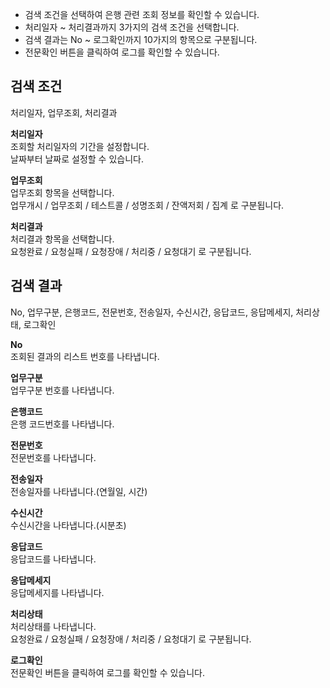 - 검색 조건을 선택하여 은행 관련 조회 정보를 확인할 수 있습니다.
- 처리일자 ~ 처리결과까지 3가지의 검색 조건을 선택합니다.
- 검색 결과는 No ~ 로그확인까지 10가지의 항목으로 구분됩니다.
- 전문확인 버튼을 클릭하여 로그를 확인할 수 있습니다.



## 검색 조건
처리일자, 업무조회, 처리결과

**처리일자**
<br>조회할 처리일자의 기간을 설정합니다.
<br>날짜부터 날짜로 설정할 수 있습니다.

**업무조회**
<br>업무조회 항목을 선택합니다.
<br>업무개시 / 업무조회 / 테스트콜 / 성명조회 / 잔액저회 / 집계 로 구분됩니다.

**처리결과**
<br>처리결과 항목을 선택합니다.
<br>요청완료 / 요청실패 / 요청장애 / 처리중 / 요청대기 로 구분됩니다.


## 검색 결과
No, 업무구분, 은행코드, 전문번호, 전송일자, 수신시간, 응답코드, 응답메세지, 처리상태, 로그확인

**No**
<br>조회된 결과의 리스트 번호를 나타냅니다.

**업무구분**
<br>업무구분 번호를 나타냅니다.

**은행코드**
<br>은행 코드번호를 나타냅니다.

**전문번호**
<br>전문번호를 나타냅니다.

**전송일자**
<br>전송일자를 나타냅니다.(연월일, 시간)

**수신시간**
<br>수신시간을 나타냅니다.(시분초)

**응답코드**
<br>응답코드를 나타냅니다.

**응답메세지**
<br>응답메세지를 나타냅니다.

**처리상태**
<br>처리상태를 나타냅니다.
<br>요청완료 / 요청실패 / 요청장애 / 처리중 / 요청대기 로 구분됩니다.

**로그확인**
<br>전문확인 버튼을 클릭하여 로그를 확인할 수 있습니다.

